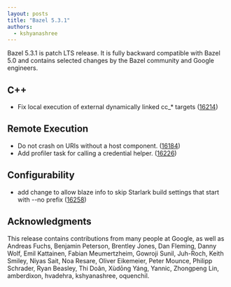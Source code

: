 ```yaml
---
layout: posts
title: "Bazel 5.3.1"
authors:
  - kshyanashree
---
```


Bazel 5.3.1 is patch LTS release. It is fully backward compatible with Bazel 5.0 and contains selected changes by the Bazel community and Google engineers.


## C++



* Fix local execution of external dynamically linked cc_* targets ([16214](https://github.com/bazelbuild/bazel/pull/16214))


## Remote Execution



* Do not crash on URIs without a host component. ([16184](https://github.com/bazelbuild/bazel/pull/16184))
* Add profiler task for calling a credential helper. ([16226](https://github.com/bazelbuild/bazel/pull/16226))


## Configurability



* add change to allow blaze info to skip Starlark build settings that start with --no prefix ([16258](https://github.com/bazelbuild/bazel/pull/16258))


## Acknowledgments

This release contains contributions from many people at Google, as well as Andreas Fuchs, Benjamin Peterson, Brentley Jones, Dan Fleming, Danny Wolf, Emil Kattainen, Fabian Meumertzheim, Gowroji Sunil, Juh-Roch, Keith Smiley, Niyas Sait, Noa Resare, Oliver Eikemeier, Peter Mounce, Philipp Schrader, Ryan Beasley, Thi Doãn, Xùdōng Yáng, Yannic, Zhongpeng Lin, amberdixon, hvadehra, kshyanashree, oquenchil.

